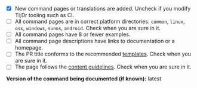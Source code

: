 <!--
Thank you for contributing!
Please fill in the following checklist, removing items that do not apply.
See also https://github.com/tldr-pages/tldr/blob/main/CONTRIBUTING.md
-->

- [x] New command pages or translations are added. Uncheck if you modify Tl;Dr tooling such as CI.
- [ ] All command pages are in correct platform directories: `common`, `linux`, `osx`, `windows`, `sunos`, `android`. Check when you are sure in it.
- [ ] All command pages have 8 or fewer examples.
- [ ] All command page descriptions have links to documentation or a homepage.
- [ ] The PR title conforms to the recommended [templates](/tldr-pages/tldr/blob/main/CONTRIBUTING.md#commit-message). Check when you are sure in it.
- [ ] The page follows the [content guidelines](/tldr-pages/tldr/blob/main/CONTRIBUTING.md#guidelines). Check when you are sure in it.

**Version of the command being documented (if known):** latest
